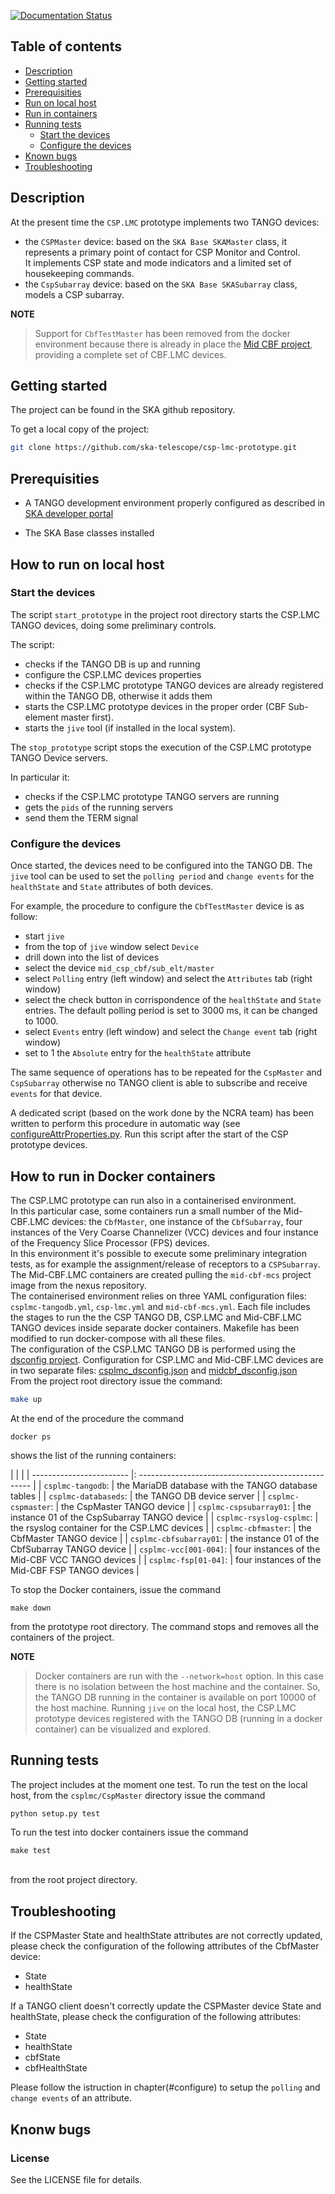 [![Documentation Status](https://readthedocs.org/projects/csp-lmc-prototype/badge/?version=latest)](https://developer.skatelescope.org/projects/csp-lmc-prototype/en/latest/?badge=latest)
<!--Required extensions: table-->
## Table of contents
* [Description](#description)
* [Getting started](#getting-started)
* [Prerequisities](#prerequisities)
* [Run on local host](#how-to-run-on-local-host)
* [Run in containers](#how-to-run-in-containers)
* [Running tests](#running-tests)
    * [Start the devices](#start-the-devices)
    * [Configure the devices](#configure-the-devices) 
* [Known bugs](#known-bugs)
* [Troubleshooting](#troubleshooting)

## Description

At the present time the `CSP.LMC` prototype implements two TANGO devices:

* the `CSPMaster` device: based on the `SKA Base SKAMaster` class, it represents a primary point of contact for CSP Monitor and Control.  
It implements CSP state and mode indicators and a limited set of housekeeping commands.
* the `CspSubarray` device: based on the `SKA Base SKASubarray` class, models a CSP subarray.

__NOTE__
>Support for `CbfTestMaster` has been removed from the docker environment because there is already in place the [Mid CBF project](https://github.com/ska-telescope/mid-cbf-mcs), providing a complete set of CBF.LMC devices.

## Getting started

The project can be found in the SKA github repository.

To get a local copy of the project:

```bash
git clone https://github.com/ska-telescope/csp-lmc-prototype.git
```
## Prerequisities

* A TANGO development environment properly configured as described in [SKA developer portal](https://developer.skatelescope.org/en/latest/tools/tango-devenv-setup.html)

* The SKA Base classes installed


## How to run on local host

### Start the devices

The script `start_prototype` in the project root directory starts the CSP.LMC TANGO devices, doing some preliminary controls.

The script:

 * checks if the TANGO DB is up and running
 * configure the CSP.LMC devices properties
 * checks if the CSP.LMC prototype TANGO devices are already registered within the TANGO DB, otherwise it adds them
 * starts the CSP.LMC prototype devices in the proper order (CBF Sub-element master first).
 * starts the `jive` tool (if installed in the local system).
 
The `stop_prototype` script stops the execution of the CSP.LMC prototype TANGO Device servers.

In particular it:

* checks if the CSP.LMC prototype TANGO servers are running
* gets the `pids` of the running servers
* send them the TERM signal

### Configure the devices

Once started, the devices need to be configured into the TANGO DB.
The `jive` tool can be used to set the `polling period` and `change events` for the `healthState` and `State` attributes of both devices.

For example, the procedure to configure the `CbfTestMaster` device is as follow:

* start `jive`
* from the top of `jive` window select `Device`
* drill down into the list of devices
* select the device `mid_csp_cbf/sub_elt/master`
* select `Polling` entry (left window) and select the `Attributes` tab (right window)
* select the check button in corrispondence of the `healthState` and `State` entries. The default polling period is set to 3000 ms, it can be changed to 1000.
* select `Events` entry (left window) and select the `Change event` tab (right window)
* set to 1 the `Absolute` entry for the `healthState` attribute

The same sequence of operations has to be repeated for the `CspMaster` and `CspSubarray` otherwise no TANGO client is able to subscribe and receive `events` for that device.

A dedicated script (based on the work done by the NCRA team) has been written to perform this procedure in automatic way (see [configureAttrProperties.py](csplmc/configureAttrProperties.py). 
Run this script after the start of the CSP prototype devices. 

## How to run in Docker containers

The CSP.LMC prototype can run also in a containerised environment.   
In this particular case, some containers run a small number of the Mid-CBF.LMC devices: the 
`CbfMaster`, one instance of the `CbfSubarray`, four instances of the Very Coarse Channelizer (VCC) devices and four instance of the Frequency Slice Processor (FPS) devices.  
In this environment it's possible to execute some preliminary integration tests, as for example 
the assignment/release of receptors to a `CSPSubarray`.   
The Mid-CBF.LMC containers are created pulling the `mid-cbf-mcs` project image from the nexus repository.  
The containerised environment relies on three YAML configuration files:
`csplmc-tangodb.yml`, `csp-lmc.yml` and `mid-cbf-mcs.yml`. Each file includes the stages 
to run the the CSP TANGO DB, CSP.LMC and Mid-CBF.LMC TANGO devices inside separate docker containers.
Makefile has been modified to run docker-compose with all these files.  
The configuration of the CSP.LMC TANGO DB is performed using the 
[dsconfig project](https://github.com/MaxIV-KitsControls/lib-maxiv-dsconfig). 
Configuration for CSP.LMC and Mid-CBF.LMC devices are in two separate files: 
[csplmc\_dsconfig.json](csplmc/data/csplmc_dsconfig.json) and [midcbf\_dsconfig.json](csplmc/data/midcbf_dsconfig.json)  
From the project root directory issue the command:

```bash
make up
```
At the end of the procedure the command

<pre><code>docker ps</code></pre>  
shows the list of the running containers:

|                          |                                                      |
| ------------------------ |: --------------------------------------------------- |
| `csplmc-tangodb`:        | the MariaDB database with the TANGO database tables  |
| `csplmc-databaseds`:     | the TANGO DB device server                           |
| `csplmc-cspmaster`:      | the CspMaster TANGO device                           |
| `csplmc-cspsubarray01`:  | the instance 01 of the CspSubarray TANGO device      |
| `csplmc-rsyslog-csplmc`: | the rsyslog container for the CSP.LMC devices        |
| `csplmc-cbfmaster`:      | the CbfMaster TANGO device                           |
| `csplmc-cbfsubarray01`:  | the instance 01 of the CbfSubarray TANGO device      |
| `csplmc-vcc[001-004]`:   | four instances of the Mid-CBF VCC TANGO devices      |
| `csplmc-fsp[01-04]`:     | four instances of the Mid-CBF FSP TANGO devices      |

To stop the Docker containers, issue the command

<pre><code>make down</code></pre>  
from the prototype root directory. The command stops and removes all the containers of the project.


__NOTE__
>Docker containers are run with the `--network=host` option.
In this case there is no isolation between the host machine and the container. 
So, the TANGO DB running in the container is available on port 10000 of the host machine.
Running `jive` on the local host, the CSP.LMC prototype devices registered 
with the TANGO DB (running in a docker container) can be visualized and explored.


## Running tests

The project includes at the moment one test.
To run the test on the local host, from the `csplmc/CspMaster` directory issue the command
```bash
python setup.py test
```
To run the test into docker containers issue the command  
<code><pre>make test</pre></code>  
from the root project directory.

## Troubleshooting

If the CSPMaster State and healthState attributes are not correctly updated, please check the configuration of the following attributes of the CbfMaster device:
* State
* healthState

If a TANGO client doesn't correctly update the CSPMaster device State and healthState, please check the configuration of the following attributes:

* State
* healthState
* cbfState
* cbfHealthState

Please follow the istruction in chapter(#configure) to setup the `polling` and `change events` of an attribute.

## Knonw bugs

### License 
See the LICENSE file for details.

